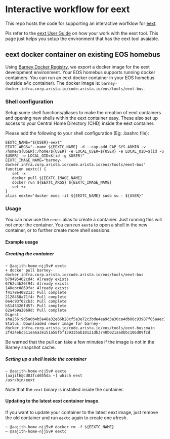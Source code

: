 # Interactive workflow for eext
This repo hosts the code for supporting an interactive worfklow for [eext](https://aid/13327).

Pls refer to the [eext User Guide](https://aid/13327) on how your work with the eext tool. This page just helps you setup the environment that has the eext tool avaiable.

## eext docker container on existing EOS homebus
Using [Barney Docker Registry](https://aid/11103), we export a docker image for the eext development environment.
Your EOS homebus supports running docker containers. You can run an eext docker container in your EOS homebus (outside a4c container).
The docker image is:
`barney-docker.infra.corp.arista.io/code.arista.io/eos/tools/eext-bus`.

### Shell configuration
Setup some shell functions/aliases to make the creation of eext containers and opening new shells within the eext container easy.
These also set up access to your Central Home Directory (CHD) inside the eext container.

Please add the following to your shell configuration (Eg: .bashrc file):
```
EEXTC_NAME="${USER}-eext"
EEXTC_ARGS="--name ${EEXTC_NAME} -d --cap-add CAP_SYS_ADMIN -v /home/${USER}:/home/${USER} -e LOCAL_USER=${USER} -e LOCAL_UID=$(id -u $USER) -e LOCAL_GID=$(id -g $USER)"
EEXTC_IMAGE_NAME="barney-docker.infra.corp.arista.io/code.arista.io/eos/tools/eext-bus"
function eextc() {
   set -x
   docker pull ${EEXTC_IMAGE_NAME}
   docker run ${EEXTC_ARGS} ${EEXTC_IMAGE_NAME}
   set +x
}
alias eexte="docker exec -it ${EEXTC_NAME} sudo su - ${USER}"
```
### Usage
You can now use the `eextc` alias to create a container. Just running this will not enter the container.
You can run `eexte` to open a shell in the new container, or to further create more shell sessions.

#### Example usage
##### Creating the container
```
~ @aajith-home-njj5v# eextc
+ docker pull barney-docker.infra.corp.arista.io/code.arista.io/eos/tools/eext-bus
b79495462cd4: Already exists
6762c4b26f94: Already exists
140ebc0869fa: Already exists
f4178e408212: Pull complete
2128458a71f4: Pull complete
0e4c93f02cb3: Pull complete
b5145326fd57: Pull complete
62a4b9a2069d: Pull complete
Digest: sha256:9d5a0b4b5a48a32e66b28cf5a3e72c3bde4ea9d3a30ca4db86c93987f85aaec7
Status: Downloaded newer image for barney-docker.infra.corp.arista.io/code.arista.io/eos/tools/eext-bus:main
2f424ebc511ea6a3e151a58f5f13933bab10121db3740b021aa8bbc106d09fcd
```
Be warned that the pull can take a few minutes if the image is not in the Barney snapshot cache.
##### Setting up a shell inside the container
```
~ @aajith-home-njj5v# eexte
[aajith@cd83fcd655da ~] which eext
/usr/bin/eext
```
Note that the `eext` binary is installed inside the container.

#### Updating to the latest eext container image.
If you want to update your container to the latest eext image, just remove the old container and run `eextc` again to create one afresh.
```
~ @aajith-home-njj5v# docker rm -f ${EEXTC_NAME}
~ @aajith-home-njj5v# eextc
```

